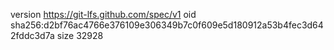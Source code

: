 version https://git-lfs.github.com/spec/v1
oid sha256:d2bf76ac4766e376109e306349b7c0f609e5d180912a53b4fec3d642fddc3d7a
size 32928
